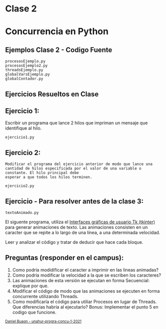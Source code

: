 # Clase 2
# Concurrencia en Python

## Ejemplos Clase 2 - Codigo Fuente
```
procesosEjemplo.py
procesosEjemplo2.py
threadsEjemplo.py
globalVarsEjemplo.py
globalContador.py
```
## Ejercicios Resueltos en Clase
## Ejercicio 1:
Escribir un programa que lance 2 hilos que impriman un mensaje que identifique al hilo.
```
ejercicio1.py
```

## Ejercicio 2:
    Modificar el programa del ejercicio anterior de modo que lance una cantidad de hilos especificada por el valor de una variable o constante. El hilo principal debe 
    esperar a que todos los hilos terminen.
```
ejercicio2.py

```  

## Ejercicio - Para resolver antes de la clase 3:

```
textoAnimado.py
```
El siguente programa, utiliza el [Interfaces gráficas de usuario Tk (tkinter)](https://docs.python.org/es/3/library/tk.html) para generar animaciones de texto.
Las animaciones consisten en un caracter que se repite a lo largo de una línea, a una determinada velocidad.

Leer y analizar el código y tratar de deducir que hace cada bloque.

## Preguntas (responder en el campus):

1. Como podría modidificar el caracter a imprimir en las lineas animadas?
2. Como podría modificar la velocidad a la que se escriben los caracteres?
3. Las animaciones de esta versión se ejecutan en forma Secuencial: explique por que.
4. Modificar el código de modo que las animaciones se ejecuten en forma concurrente utilizando Threads.
5. Como modificaría el código para utiliar Procesos en lugar de Threads. Que diferencias habría al ejecutarlo?
   Bonus: Implementar el punto 5 en codigo que funcione.



<sub>[Daniel Buaon - unahur-progra-concu-1-2021](https://github.com/unahur-progra-concu-1-2021)</sub>
